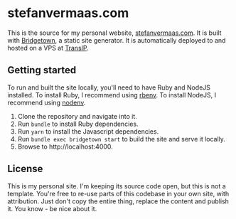 # stefanvermaas.com

This is the source for my personal website, [stefanvermaas.com](https://www.stefanvermaas.com). It is built with [Bridgetown](http://www.bridgetownrb.com), a static site generator. It is automatically deployed to and hosted on a VPS at [TransIP](https://www.transip.nl).

## Getting started

To run and built the site locally, you'll need to have Ruby and NodeJS installed. To install Ruby, I recommend using [rbenv](https://github.com/rbenv/rbenv#installation). To install NodeJS, I recommend using [nodenv](https://github.com/nodenv/nodenv#installation).

1. Clone the repository and navigate into it.
2. Run `bundle` to install Ruby dependencies.
3. Run `yarn` to install the Javascript dependencies.
4. Run `bundle exec bridgetown start` to build the site and serve it locally.
5. Browse to http://localhost:4000.

## License

This is my personal site. I'm keeping its source code open, but this is not a template. You're free to re-use parts of this codebase in your own site, with attribution. Just don't copy the entire thing, replace the content and publish it. You know - be nice about it.
